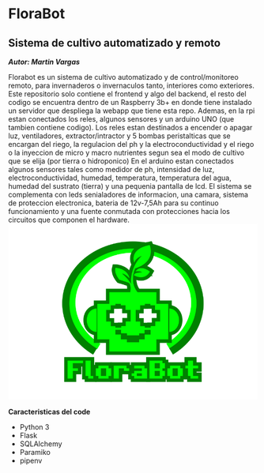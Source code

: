 # FloraBot
## Sistema de cultivo automatizado y remoto

***Autor: Martin Vargas***

Florabot es un sistema de cultivo automatizado y de control/monitoreo remoto, para invernaderos o invernaculos tanto,
interiores como exteriores.
Este repositorio solo contiene el frontend y algo del backend, el resto del codigo se encuentra dentro de un Raspberry
3b+ en donde tiene instalado un servidor que despliega la webapp que tiene esta repo. Ademas, en la rpi estan conectados
los reles, algunos sensores y un arduino UNO (que tambien contiene codigo).
Los reles estan destinados a encender o apagar luz, ventiladores, extractor/intractor y 5 bombas peristalticas que se
encargan del riego, la regulacion del ph y la electroconductividad y el riego o la inyeccion de micro y macro nutrientes
segun sea el modo de cultivo que se elija (por tierra o hidroponico)
En el arduino estan conectados algunos sensores tales como medidor de ph, intensidad de luz, electroconductividad, 
humedad, temperatura, temperatura del agua, humedad del sustrato (tierra) y una pequenia pantalla de lcd.
El sistema se complementa con leds senialadores de informacion, una camara, sistema de proteccion electronica, bateria de 12v-7,5Ah
para su continuo funcionamiento y una fuente conmutada con protecciones hacia los circuitos que componen el hardware.
![image](static)

**Caracteristicas del code**
* Python 3
* Flask
* SQLAlchemy
* Paramiko
* pipenv

